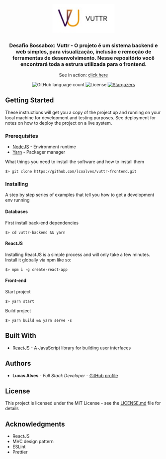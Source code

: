 <h1 align="center">
  <img alt="Vuttr" title="Vuttr" src=".github/vuttr-logo.png" width="200px" />
</h1>

<h3 align="center">
  Desafio Bossabox: Vuttr - O projeto é um sistema backend e web simples, para visualização, inclusão e remoção de ferramentas de desenvolvimento. Nesse repositório você encontrará toda a estrura utilizada para o frontend.
</h3>

<p align="center">See in action: <a href="https://vuttr-lucas-frontend.herokuapp.com">click here</a></p>

<p align="center">
  <img alt="GitHub language count" src="https://img.shields.io/github/languages/count/lcoalves/vuttr-frontend?color=%2304D361">

  <img alt="License" src="https://img.shields.io/badge/license-MIT-%2304D361">

  <a href="https://github.com/lcoalves/vuttr-frontend/stargazers">
    <img alt="Stargazers" src="https://img.shields.io/github/stars/lcoalves/vuttr-frontend?style=social">
  </a>
</p>

## Getting Started

These instructions will get you a copy of the project up and running on your local machine for development and testing purposes. See deployment for notes on how to deploy the project on a live system.

### Prerequisites
- [NodeJS](https://nodejs.org/en/) - Environment runtime
- [Yarn](https://yarnpkg.com/en/docs/install) - Packager manager

What things you need to install the software and how to install them

```
$> git clone https://github.com/lcoalves/vuttr-frontend.git
```

### Installing

A step by step series of examples that tell you how to get a development env running

#### Databases
First install back-end dependencies
```
$> cd vuttr-backend && yarn
```

#### ReactJS
Installing ReactJS is a simple process and will only take a few minutes. Install it globally via npm like so:
```
$> npm i -g create-react-app
```

#### Front-end
Start project
```
$> yarn start
```
Build project
```
$> yarn build && yarn serve -s
```

## Built With

* [ReactJS](https://pt-br.reactjs.org/docs/getting-started.html) - A JavaScript library for building user interfaces

## Authors

* **Lucas Alves** - *Full Stack Developer* - [GitHub profile](https://github.com/lcoalves)

## License

This project is licensed under the MIT License - see the [LICENSE.md](https://github.com/lcoalves/vuttr-frontend/blob/master/LICENSE) file for details

## Acknowledgments

* ReactJS
* MVC design pattern
* ESLint
* Prettier
